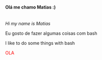 <h4>Olá me chamo Matias :)</h4></br><em>Hi my name is Matias</em>

<p>Eu gosto de fazer algumas coisas com bash</p>
<p>I like to do some things with bash</p>

<p><span style="color: #ff0000;">OLA</span></p>
